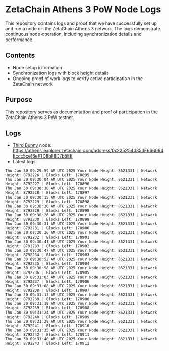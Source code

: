 # ZetaChain Athens 3 PoW Node Logs
This repository contains logs and proof that we have successfully set up and run a node on the ZetaChain Athens 3 network. The logs demonstrate continuous node operation, including synchronization details and performance.

## Contents
- Node setup information
- Synchronization logs with block height details
- Ongoing proof of work logs to verify active participation in the ZetaChain network

## Purpose
This repository serves as documentation and proof of participation in the ZetaChain Athens 3 PoW testnet.

## Logs

- [Third Bunny](https://thirdbunny.xyz/) node: https://athens.explorer.zetachain.com/address/0x225254d35dE666064Eccc5ce16eF1D8bF8D7b5EE
- Latest logs:
```
Thu Jan 30 09:29:59 AM UTC 2025 Your Node Height: 8621331 | Network Height: 8792226 | Blocks Left: 170895
Thu Jan 30 09:30:04 AM UTC 2025 Your Node Height: 8621331 | Network Height: 8792227 | Blocks Left: 170896
Thu Jan 30 09:30:10 AM UTC 2025 Your Node Height: 8621331 | Network Height: 8792228 | Blocks Left: 170897
Thu Jan 30 09:30:15 AM UTC 2025 Your Node Height: 8621331 | Network Height: 8792229 | Blocks Left: 170898
Thu Jan 30 09:30:20 AM UTC 2025 Your Node Height: 8621331 | Network Height: 8792229 | Blocks Left: 170898
Thu Jan 30 09:30:26 AM UTC 2025 Your Node Height: 8621331 | Network Height: 8792230 | Blocks Left: 170899
Thu Jan 30 09:30:31 AM UTC 2025 Your Node Height: 8621331 | Network Height: 8792231 | Blocks Left: 170900
Thu Jan 30 09:30:36 AM UTC 2025 Your Node Height: 8621331 | Network Height: 8792232 | Blocks Left: 170901
Thu Jan 30 09:30:41 AM UTC 2025 Your Node Height: 8621331 | Network Height: 8792233 | Blocks Left: 170902
Thu Jan 30 09:30:47 AM UTC 2025 Your Node Height: 8621331 | Network Height: 8792234 | Blocks Left: 170903
Thu Jan 30 09:30:52 AM UTC 2025 Your Node Height: 8621331 | Network Height: 8792235 | Blocks Left: 170904
Thu Jan 30 09:30:58 AM UTC 2025 Your Node Height: 8621331 | Network Height: 8792236 | Blocks Left: 170905
Thu Jan 30 09:31:03 AM UTC 2025 Your Node Height: 8621331 | Network Height: 8792237 | Blocks Left: 170906
Thu Jan 30 09:31:08 AM UTC 2025 Your Node Height: 8621331 | Network Height: 8792238 | Blocks Left: 170907
Thu Jan 30 09:31:13 AM UTC 2025 Your Node Height: 8621331 | Network Height: 8792239 | Blocks Left: 170908
Thu Jan 30 09:31:19 AM UTC 2025 Your Node Height: 8621331 | Network Height: 8792239 | Blocks Left: 170908
Thu Jan 30 09:31:24 AM UTC 2025 Your Node Height: 8621331 | Network Height: 8792240 | Blocks Left: 170909
Thu Jan 30 09:31:29 AM UTC 2025 Your Node Height: 8621331 | Network Height: 8792241 | Blocks Left: 170910
Thu Jan 30 09:31:35 AM UTC 2025 Your Node Height: 8621331 | Network Height: 8792242 | Blocks Left: 170911
Thu Jan 30 09:31:40 AM UTC 2025 Your Node Height: 8621331 | Network Height: 8792243 | Blocks Left: 170912
```
